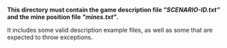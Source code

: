 **This directory must contain the game description file *"SCENARIO-ID.txt"* and the mine position file *"mines.txt"*.**

It includes some valid description example files, as well as some that are expected to throw exceptions.

